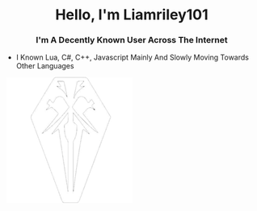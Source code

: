<h1 align="center">Hello, I'm Liamriley101</h1>
<h3 align="center">I'm A Decently Known User Across The Internet</h3>

- I Known Lua, C#, C++, Javascript Mainly And Slowly Moving Towards Other Languages

<p>&nbsp;<img align="center" src="https://github.com/Liamriley101/Description/blob/master/file_911290cb-b73f-4a99-8a3c-5e9b3efc34bd.png" alt="liamriley101" /></p>
